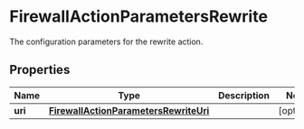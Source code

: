 

# FirewallActionParametersRewrite

The configuration parameters for the rewrite action.

## Properties

| Name | Type | Description | Notes |
|------------ | ------------- | ------------- | -------------|
|**uri** | [**FirewallActionParametersRewriteUri**](FirewallActionParametersRewriteUri.md) |  |  [optional] |



